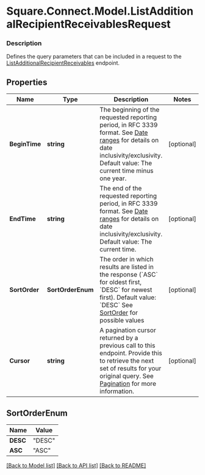 # Square.Connect.Model.ListAdditionalRecipientReceivablesRequest

### Description

Defines the query parameters that can be included in a request to the [ListAdditionalRecipientReceivables](#endpoint-listadditionalrecipientreceivables) endpoint.

## Properties

Name | Type | Description | Notes
------------ | ------------- | ------------- | -------------
**BeginTime** | **string** | The beginning of the requested reporting period, in RFC 3339 format.  See [Date ranges](#dateranges) for details on date inclusivity/exclusivity.  Default value: The current time minus one year. | [optional] 
**EndTime** | **string** | The end of the requested reporting period, in RFC 3339 format.  See [Date ranges](#dateranges) for details on date inclusivity/exclusivity.  Default value: The current time. | [optional] 
**SortOrder** | **SortOrderEnum** | The order in which results are listed in the response (&#x60;ASC&#x60; for oldest first, &#x60;DESC&#x60; for newest first).  Default value: &#x60;DESC&#x60; See [SortOrder](#type-sortorder) for possible values | [optional] 
**Cursor** | **string** | A pagination cursor returned by a previous call to this endpoint. Provide this to retrieve the next set of results for your original query.  See [Pagination](/basics/api101/pagination) for more information. | [optional] 


## SortOrderEnum

Name | Value
------------ | -------------
**DESC** | "DESC"
**ASC** | "ASC"



[[Back to Model list]](../README.md#documentation-for-models) [[Back to API list]](../README.md#documentation-for-api-endpoints) [[Back to README]](../README.md)

